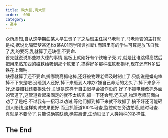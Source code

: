 ```yaml
---
title: 缺大德,离大谱
order: -090
category:
- 高中
---
```


众所周知,自从这学期曲某人早生贵子了之后班主任换马老师了.马老师管的主打就是松,据说比隔壁梦某还松(某A01同学所言推断).而班里有的学生可算是放飞自我了,乱的要死,乱就算了还缺德,不要命.  
首先就说说那些缺大德的事情,黑板上就刚好有个铁箱子壳.对,就是比谁跳得高然后把用来贴东西的磁铁给吸到那个铁箱子.搞得好多那种磁铁都损坏,现在还有N多磁铁在上面呐.  
缺德就算了还不要命,搁哪跳高抓电棒,还好被物理老师及时制止了.只能说是嫌电棒掉不下来是吧.没砸到人还好,掉下来砸到人咋办?嫌自己命活的太久了.掉下来多不好,还要赔钱还要挨处分.关键是这样干自由迟早会被作没的.好了不抓电棒改抓外面的管道了,这管道看起来固定的就不太结实,抓一下还会晃.还去抓,物理老师前面白劝了了是吧.不过我有一招可以劝诫,等他们抓到掉下来就不敢抓了,搞不好还可能砸到人赔钱,这样劝诫效果更好.而且抓管道100%可查,监控就在旁边拍着,随时可查.真就是不要命了.只能说确实缺德,确实离谱,生动见证了人类物种的多样性.  

## The End